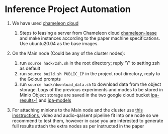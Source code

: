# Inference Project Automation

1. We have used [chameleon cloud](https://www.chameleoncloud.org/)
   1. Steps to leasing a server from Chameleon cloud [chameleon-lease](manual-installation/chameleon-lease.md) and make instances according to the paper machine specifications. Use ubuntu20.04 as the base images.

2. On the Main node (Could be any of the cluster nodes):
    1. run `source hack/zsh.sh` in the root directory; reply 'Y' to setting zsh as default
    2. run `source build.sh PUBLIC_IP` in the project root directory, reply to the Gcloud prompts
    3. run `source hack/download_data.sh` to download data from the object storage. Logs of the previous experiments and modes to be stored in Minio Object storage are saved in the two google cloud bucket [ipa-results-1](https://console.cloud.google.com/storage/browser/ipa-results-1) and [ipa-models](https://console.cloud.google.com/storage/browser/ipa-models)
3. For attaching minions to the Main node and the cluster use [this insstructions](manual-installation/multi-node.md), video and audio-qa/sent pipeline fit into one node so we recommend to test them, however in case you are interested to generate full results attach the extra nodes as per instructed in the paper
